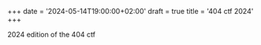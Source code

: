+++
date = '2024-05-14T19:00:00+02:00'
draft = true
title = '404 ctf 2024'
+++

2024 edition of the 404 ctf
